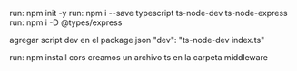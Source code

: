 run: npm init -y
run: npm i --save typescript
ts-node-dev ts-node-express
run: npm i -D @types/express

agregar script dev en el package.json
"dev": "ts-node-dev index.ts"

run: npm install cors
creamos un archivo ts en la carpeta middleware
